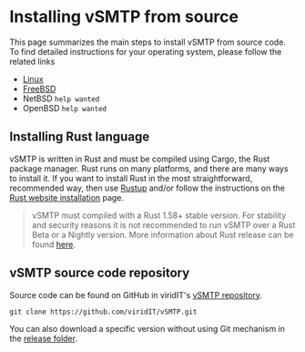 # Installing vSMTP from source

This page summarizes the main steps to install vSMTP from source code. To find detailed instructions for your operating system, please follow the related links

- [Linux]
- [FreeBSD]
- NetBSD `help wanted`
- OpenBSD `help wanted`

[Linux]: https://vsmtp.rs/install/source/linux.html
[FreeBSD]: https://vsmtp.rs/install/source/freebsd.html

## Installing Rust language

vSMTP is written in Rust and must be compiled using Cargo, the Rust package manager. Rust runs on many platforms, and there are many ways to install it. If you want to install Rust in the most straightforward, recommended way, then use [Rustup] and/or follow the instructions on the [Rust website installation] page.

[Rustup]: https://github.com/rust-lang/rustup
[Rust website installation]: https://www.rust-lang.org/tools/install

> vSMTP must compiled with a Rust 1.58+ stable version. For stability and security reasons it is not recommended to run vSMTP over a Rust Beta or a Nightly version. More information about Rust release can be found [here].

[here]: https://doc.rust-lang.org/book/appendix-07-nightly-rust.html

## vSMTP source code repository

Source code can be found on GitHub in viridIT's [vSMTP repository].

[vSMTP repository]: https://github.com/viridIT/vSMTP

```shell
git clone https://github.com/viridIT/vSMTP.git
```

You can also download a specific version without using Git mechanism in the [release folder].

[release folder]: https://github.com/viridIT/vSMTP/releases
